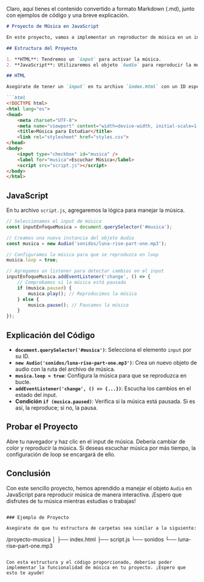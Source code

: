 Claro, aquí tienes el contenido convertido a formato Markdown (.md), junto con ejemplos de código y una breve explicación. 

```markdown
# Proyecto de Música en JavaScript

En este proyecto, vamos a implementar un reproductor de música en un input que cambiará de color al ser clickeado. La música sonará para que podamos relajarnos mientras estudiamos o trabajamos.

## Estructura del Proyecto

1. **HTML**: Tendremos un `input` para activar la música.
2. **JavaScript**: Utilizaremos el objeto `Audio` para reproducir la música.

## HTML

Asegúrate de tener un `input` en tu archivo `index.html` con un ID específico. Por ejemplo:

```html
<!DOCTYPE html>
<html lang="es">
<head>
    <meta charset="UTF-8">
    <meta name="viewport" content="width=device-width, initial-scale=1.0">
    <title>Música para Estudiar</title>
    <link rel="stylesheet" href="styles.css">
</head>
<body>
    <input type="checkbox" id="musica" />
    <label for="musica">Escuchar Música</label>
    <script src="script.js"></script>
</body>
</html>
```

## JavaScript

En tu archivo `script.js`, agregaremos la lógica para manejar la música.

```javascript
// Seleccionamos el input de música
const inputEnfoqueMusica = document.querySelector('#musica');

// Creamos una nueva instancia del objeto Audio
const musica = new Audio('sonidos/luna-rise-part-one.mp3');

// Configuramos la música para que se reproduzca en loop
musica.loop = true;

// Agregamos un listener para detectar cambios en el input
inputEnfoqueMusica.addEventListener('change', () => {
    // Comprobamos si la música está pausada
    if (musica.paused) {
        musica.play(); // Reproducimos la música
    } else {
        musica.pause(); // Pausamos la música
    }
});
```

## Explicación del Código

- **`document.querySelector('#musica')`**: Selecciona el elemento `input` por su ID.
- **`new Audio('sonidos/luna-rise-part-one.mp3')`**: Crea un nuevo objeto de audio con la ruta del archivo de música.
- **`musica.loop = true`**: Configura la música para que se reproduzca en bucle.
- **`addEventListener('change', () => {...})`**: Escucha los cambios en el estado del input.
- **Condición `if (musica.paused)`**: Verifica si la música está pausada. Si es así, la reproduce; si no, la pausa.

## Probar el Proyecto

Abre tu navegador y haz clic en el input de música. Debería cambiar de color y reproducir la música. Si deseas escuchar música por más tiempo, la configuración de loop se encargará de ello.

## Conclusión

Con este sencillo proyecto, hemos aprendido a manejar el objeto `Audio` en JavaScript para reproducir música de manera interactiva. ¡Espero que disfrutes de tu música mientras estudias o trabajas!
```

### Ejemplo de Proyecto

Asegúrate de que tu estructura de carpetas sea similar a la siguiente:

```
/proyecto-musica
│
├── index.html
├── script.js
└── sonidos
    └── luna-rise-part-one.mp3
```

Con esta estructura y el código proporcionado, deberías poder implementar la funcionalidad de música en tu proyecto. ¡Espero que esto te ayude!
